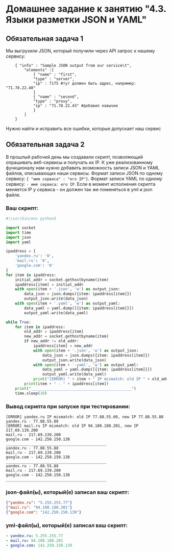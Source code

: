 # Домашнее задание к занятию "4.3. Языки разметки JSON и YAML"


## Обязательная задача 1
Мы выгрузили JSON, который получили через API запрос к нашему сервису:
```
    { "info" : "Sample JSON output from our service\t",
        "elements" :[
            { "name" : "first",
            "type" : "server",
            "ip" : 7175 #тут должен быть адрес, например: "71.78.22.40"
            }
            { "name" : "second",
            "type" : "proxy",
            "ip" : "71.78.22.43" #добавил кавычки
            }
        ]
    }
```
  Нужно найти и исправить все ошибки, которые допускает наш сервис

## Обязательная задача 2
В прошлый рабочий день мы создавали скрипт, позволяющий опрашивать веб-сервисы и получать их IP. К уже реализованному функционалу нам нужно добавить возможность записи JSON и YAML файлов, описывающих наши сервисы. Формат записи JSON по одному сервису: `{ "имя сервиса" : "его IP"}`. Формат записи YAML по одному сервису: `- имя сервиса: его IP`. Если в момент исполнения скрипта меняется IP у сервиса - он должен так же поменяться в yml и json файле.

### Ваш скрипт:
```python
#!/usr/bin/env python3

import socket
import time
import json
import yaml

ipaddress = {
    'yandex.ru': '0',
    'mail.ru': '0',
    'google.com': '0'
}
for item in ipaddress:
    initial_addr = socket.gethostbyname(item)
    ipaddress[item] = initial_addr
    with open(item + '.json', 'w') as output_json:
        data_json = json.dumps({item: ipaddress[item]})
        output_json.write(data_json)
    with open(item + '.yaml', 'w') as output_yaml:
        data_yaml = yaml.dump([{item: ipaddress[item]}])
        output_yaml.write(data_yaml)

while True:
    for item in ipaddress:
        old_addr = ipaddress[item]
        new_addr = socket.gethostbyname(item)
        if new_addr != old_addr:
            ipaddress[item] = new_addr
            with open(item + '.json', 'w') as output_json:
                data_json = json.dumps({item: ipaddress[item]})
                output_json.write(data_json)
            with open(item + '.yaml', 'w') as output_yaml:
                data_yaml = yaml.dump([{item: ipaddress[item]}])
                output_yaml.write(data_yaml)
            print("[ERROR] " + item + " IP mismatch: old IP " + old_addr + ", new IP " + new_addr)
        print(item + " - " + ipaddress[item])
    print("____________________________________________")
    time.sleep(10)
```

### Вывод скрипта при запуске при тестировании:
```
[ERROR] yandex.ru IP mismatch: old IP 77.88.55.60, new IP 77.88.55.88
yandex.ru - 77.88.55.88
[ERROR] mail.ru IP mismatch: old IP 94.100.180.201, new IP 217.69.139.200
mail.ru - 217.69.139.200
google.com - 142.250.150.138
____________________________________________
yandex.ru - 77.88.55.88
mail.ru - 217.69.139.200
google.com - 142.250.150.138
____________________________________________
yandex.ru - 77.88.55.88
mail.ru - 217.69.139.200
google.com - 142.250.150.138
____________________________________________
```

### json-файл(ы), который(е) записал ваш скрипт:
```json
{"yandex.ru": "5.255.255.77"}
{"mail.ru": "94.100.180.201"}
{"google.com": "142.250.150.139"}
```

### yml-файл(ы), который(е) записал ваш скрипт:
```yaml
- yandex.ru: 5.255.255.77
- mail.ru: 94.100.180.201
- google.com: 142.250.150.139
```
